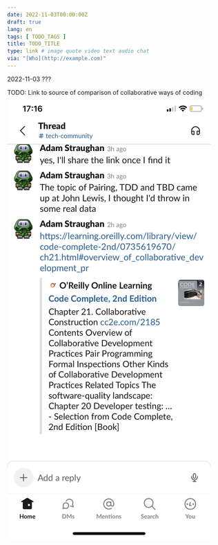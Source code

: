 ```yaml
---
date: 2022-11-03T00:00:00Z
draft: true
lang: en
tags: [ TODO_TAGS ]
title: TODO_TITLE
type: link # image quote video text audio chat
via: "[Who](http://example.com)"
---
```



2022-11-03 ???


TODO: Link to source of  comparison of collaborative ways of coding
![2022-11-03 ---](2022-11-03%20---.jpeg)

